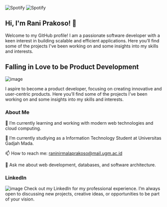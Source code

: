 ![Spotify](https://open.spotify.com/track/2Sh4sAOfnSHEVKFyysxzat?si=543c65ab963e449c)
![Spotify](https://open.spotify.com/track/7uvtPp6So6MtrGSC3LpKfs?si=3578c1d9932a4157)


## **Hi, I'm Rani Prakoso! 👋** ##

Welcome to my GitHub profile! I am a passionate software developer with a keen interest in building scalable and efficient applications. Here you’ll find some of the projects I've been working on and some insights into my skills and interests.

## **Falling in Love to be Product Development** ##
![image](https://github.com/ranisedangbekerja/ranisedangbekerja/assets/149246854/80b66756-c368-442c-aa65-229240fae86d)

I aspire to become a product developer, focusing on creating innovative and user-centric products. Here you’ll find some of the projects I've been working on and some insights into my skills and interests.

### **About Me** ###

🌱 I’m currently learning and working with modern web technologies and cloud computing.

💼 I’m currently studiying as a Information Technology Student at Universitas Gadjah Mada.

📫 How to reach me: raninirmalaprakoso@mail.ugm.ac.id

💬 Ask me about web development, databases, and software architecture.

### **LinkedIn** ###

![image](https://github.com/ranisedangbekerja/ranisedangbekerja/assets/149246854/9b00e2e1-b164-482e-bb99-c16a3c72c263)
Check out my LinkedIn for my professional experience. I’m always open to discussing new projects, creative ideas, or opportunities to be part of your vision. 


